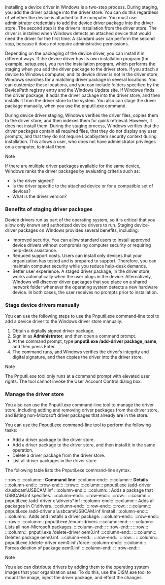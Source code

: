 Installing a device driver in Windows is a two-step process. During staging, you add the driver package into the driver store. You can do this regardless of whether the device is attached to the computer. You must use administrator credentials to add the device driver package into the driver store. The second step is the driver’s installation from the driver store. The driver is installed when Windows detects an attached device that would need the driver for the first time. A standard user can perform the second step, because it does not require administrative permissions.

Depending on the packaging of the device driver, you can install it in different ways. If the device driver has its own installation program (for example, setup.exe), you run the installation program, which performs the staging when you add the driver package to the driver store. If you attach a device to Windows computer, and its device driver is not in the driver store, Windows searches for a matching driver package in several locations. You can customize these locations, and you can include folders specified by the DevicePath registry entry and the Windows Update site. If Windows finds the driver package, it adds the driver package into the driver store, and then installs it from the driver store to the system. You also can stage the driver package manually, when you use the pnputil.exe command.

During device driver staging, Windows verifies the driver files, copies them to the driver store, and then indexes them for quick retrieval. However, it does not install them. During the staging process, Windows verifies that the driver packages contain all required files, that they do not display any user prompts, and that they do not require LocalSystem security context during installation. This allows a user, who does not have administrator privileges on a computer, to install them.

> [!NOTE]
> If there are multiple driver packages available for the same device, Windows ranks the driver packages by evaluating criteria such as:

 -  Is the driver signed?
 -  Is the driver specific to the attached device or for a compatible set of devices?
 -  What is the driver version?

### Benefits of staging driver packages

Device drivers run as part of the operating system, so it is critical that you allow only known and authorized device drivers to run. Staging device-driver packages on Windows provides several benefits, including:

 -  Improved security. You can allow standard users to install approved device drivers without compromising computer security or requiring help-desk assistance.
 -  Reduced support costs. Users can install only devices that your organization has tested and is prepared to support. Therefore, you can maintain computer security while you reduce help-desk demands.
 -  Better user experience. A staged driver package, in the driver store, works automatically when the user plugs in the device. Alternatively, Windows will discover driver packages that you place on a shared network folder whenever the operating system detects a new hardware device. In both cases, the user receives no prompts prior to installation.

### Stage device drivers manually

You can use the following steps to use the Pnputil.exe command-line tool to add a device driver to the Windows driver store manually:

1.  Obtain a digitally signed driver package.
2.  Sign in as **Administrator**, and then open a command prompt.
3.  At the command prompt, type **pnputil.exe /add-driver package\_name**, and then press Enter.
4.  The command runs, and Windows verifies the driver’s integrity and digital signature, and then copies the driver into the driver store.

> [!NOTE]
> The Pnputil.exe tool only runs at a command prompt with elevated user rights. The tool cannot invoke the User Account Control dialog box.

### Manage the driver store

You also can use the Pnputil.exe command-line tool to manage the driver store, including adding and removing driver packages from the driver store, and listing non-Microsoft driver packages that already are in the store.

You can use the Pnputil.exe command-line tool to perform the following tasks:

 -  Add a driver package to the driver store.
 -  Add a driver package to the driver store, and then install it in the same operation.
 -  Delete a driver package from the driver store.
 -  List all driver packages in the driver store.

The following table lists the Pnputil.exe command-line syntax.

:::row:::
  :::column:::
    **Command line**
  :::column-end:::
  :::column:::
    **Details**
  :::column-end:::
:::row-end:::
:::row:::
  :::column:::
    pnputil.exe /add-driver d:\\usbcam\\USBCAM.inf
  :::column-end:::
  :::column:::
    Adds a package that USBCAM.inf specifies.
  :::column-end:::
:::row-end:::
:::row:::
  :::column:::
    pnputil.exe /add-driver c:\\drivers\*.inf
  :::column-end:::
  :::column:::
    Adds all packages in C:\\drivers.
  :::column-end:::
:::row-end:::
:::row:::
  :::column:::
    pnputil.exe /add-driver a:\\usbcam\\USBCAM.inf /install
  :::column-end:::
  :::column:::
    Adds and installs a driver package.
  :::column-end:::
:::row-end:::
:::row:::
  :::column:::
    pnputil.exe /enum-drivers
  :::column-end:::
  :::column:::
    Lists all non-Microsoft packages.
  :::column-end:::
:::row-end:::
:::row:::
  :::column:::
    pnputil.exe /delete-driver oem0.inf
  :::column-end:::
  :::column:::
    Deletes package oem0.inf.
  :::column-end:::
:::row-end:::
:::row:::
  :::column:::
    pnputil.exe /delete-driver oem0.inf /force
  :::column-end:::
  :::column:::
    Forces deletion of package oem0.inf.
  :::column-end:::
:::row-end:::


> [!NOTE]
> You also can distribute drivers by adding them to the operating system images that your organization uses. To do this, use the DISM.exe tool to mount the image, inject the driver package, and effect the changes.
